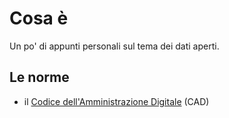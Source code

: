 # Cosa è

Un po' di appunti personali sul tema dei dati aperti.

## Le norme

* il [Codice dell'Amministrazione Digitale](/book/norme/CAD.md) \(CAD\)



